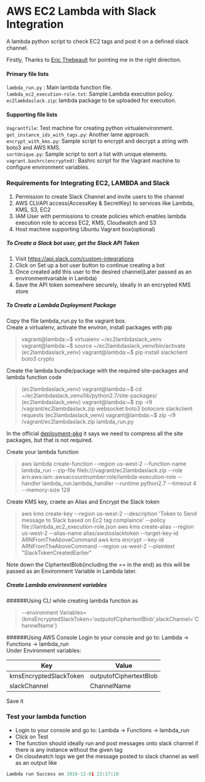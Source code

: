 # AWS EC2 Lambda with Slack Integration
A lambda python script to check EC2 tags and post it on a defined slack channel.

Firstly, Thanks to [Eric Thebeault](https://github.com/thibeault/lambda-slack-birthday-bot/blob/master/run.py) for pointing me in the right direction.

#### Primary file lists
`lambda_run.py` : Main lambda function file.<br>
`lambda_ec2_execution-role.txt`: Sample Lambda execution policy.<br>
`ec2lambdaslack.zip`: lambda package to be uploaded for execution.<br>

#### Supporting file lists
`Vagrantfile`: Test machine for creating python virtualenvironment.<br>
`get_instance_ids_with_tags.py`: Another lame approach.<br>
`encrypt_with_kms.py`: Sample script to encrypt and decrypt a string with boto3 and AWS KMS.<br>
`sortUnique.py`: Sample script to sort a list with unique elements.<br>
`vagrant.bashrc(encrypted)`: Bashrc script for the Vagrant machine to configure environment variables.<br>

### Requirements for Integrating EC2, LAMBDA and Slack
1. Permission to create Slack Channel and invite users to the channel
2. AWS CLI/API access(AccessKey & SecretKey) to services like Lambda, KMS, S3, EC2
3. IAM User with permissions to create policies which enables lambda execution role to access EC2, KMS, Cloudwatch and S3
4. Host machine supporting Ubuntu Vagrant box(optional)

##### To Create a Slack bot user, get the Slack API Token
1. Visit https://api.slack.com/custom-integrations
2. Click on Set up a bot user button to continue creating a bot
3. Once created add this user to the desired channel(Later passed as an environmentvariable in Lambda)
4. Save the API token somewhere securely, ideally in an encrypted KMS store

##### To Create a Lambda Deployment Package
Copy the file lambda_run.py to the vagrant box. <br>
Create a virtualenv, activate the environ, install packages with pip<br>

> vagrant@lambda:~$ virtualenv ~/ec2lambdaslack_venv
> vagrant@lambda:~$ source ~/ec2lambdaslack_venv/bin/activate
> (ec2lambdaslack_venv) vagrant@lambda:~$ pip install slackclient boto3 crypto

Create the lambda bundle/package with the required site-packages and lambda function code<br>
> (ec2lambdaslack_venv) vagrant@lambda:~$ cd ~/ec2lambdaslack_venv/lib/python2.7/site-packages/
> (ec2lambdaslack_venv) vagrant@lambda:~$ zip -r9 /vagrant/ec2lambdaslack.zip websocket boto3 botocore slackclient requests
> (ec2lambdaslack_venv) vagrant@lambda:~$ zip -r9 /vagrant/ec2lambdaslack.zip lambda_run.py

In the official [deployment-pkg](http://docs.aws.amazon.com/lambda/latest/dg/with-s3-example-deployment-pkg.html) it says we need to compress all the site packages, but that is not required.<br>

Create your lambda function
> aws lambda create-function --region us-west-2 --function-name lambda_run --zip-file fileb:///vagrant/ec2lambdaslack.zip --role arn:aws:iam::awsaccountnumber:role/lambda-execution-role --handler lambda_run.lambda_handler --runtime python2.7 --timeout 4 --memory-size 128

Create KMS key, craete an Alias and Encrypt the Slack token
> aws kms create-key --region us-west-2 --description 'Token  to Send message to Slack based on Ec2 tag complaince' --policy file://lambda_ec2_execution-role.json
> aws kms create-alias --region us-west-2 --alias-name alias/awstoslacktoken --target-key-id ARNFromTheAboveCommand
> aws kms encrypt --key-id ARNFromTheAboveCommand --region us-west-2 --plaintext "SlackTokenCreatedEarlier"

Note down the CiphertextBlob(including the == in the end) as this will be passed as an Environment Variable in Lambda later.

##### Create Lambda environment variables

######Using CLI while creating lambda function as 
> --environment Variables={kmsEncryptedSlackToken='outputofCiphertextBlob',slackChannel='ChannelName'}

######Using AWS Console
Login to your console and go to: Lambda -> Functions -> lambda_run<br>
Under Environment variables:

Key|  Value 
--- | ---
kmsEncryptedSlackToken|outputofCiphertextBlob
slackChannel|ChannelName

Save it<br>

### Test your lambda function
- Login to your console and go to: Lambda -> Functions -> lambda_run
- Click on Test
- The function should ideally run and post messages onto slack channel if there is any instance without the given tag
- On cloudwatch logs we get the message posted to slack channel as well as an output like
````python
Lambda run Success on 2016-12-01 22:17:10
````
